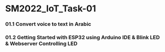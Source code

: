 # SM2022_IoT_Task-01
### 01.1 Convert voice to text in Arabic
### 01.2 Getting Started with ESP32 using Arduino IDE & Blink LED & Webserver Controlling LED
